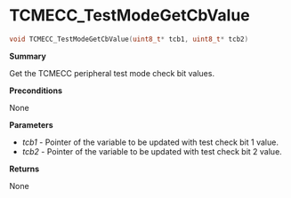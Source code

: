 # TCMECC_TestModeGetCbValue

```c
void TCMECC_TestModeGetCbValue(uint8_t* tcb1, uint8_t* tcb2)
```

**Summary**

Get the TCMECC peripheral test mode check bit values.

**Preconditions**

None

**Parameters**

* *tcb1* - Pointer of the variable to be updated with test check bit 1 value.
* *tcb2* - Pointer of the variable to be updated with test check bit 2 value.

**Returns**

None
